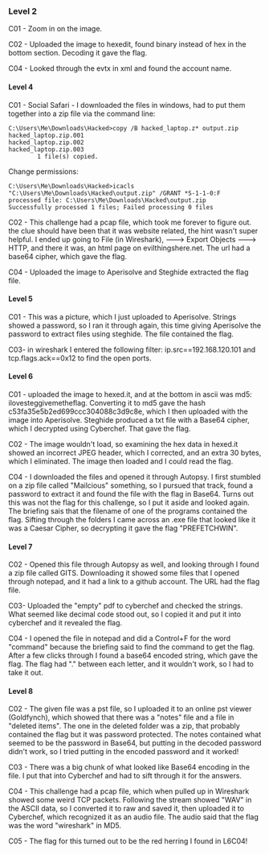 ### Level 2
C01 - Zoom in on the image.

C02 - Uploaded the image to hexedit, found binary instead of hex in the bottom section. Decoding it gave the flag. 

C04 - Looked through the evtx in xml and found the account name. 

#### Level 4

C01 - Social Safari - I downloaded the files in windows, had to put them together into a zip file via the command line:
```
C:\Users\Me\Downloads\Hacked>copy /B hacked_laptop.z* output.zip
hacked_laptop.zip.001
hacked_laptop.zip.002
hacked_laptop.zip.003
        1 file(s) copied.
```
Change permissions:
```
C:\Users\Me\Downloads\Hacked>icacls "C:\Users\Me\Downloads\Hacked\output.zip" /GRANT *S-1-1-0:F
processed file: C:\Users\Me\Downloads\Hacked\output.zip
Successfully processed 1 files; Failed processing 0 files
```
C02 - This challenge had a pcap file, which took me forever to figure out. the clue should have been that it was website related, the hint wasn't super helpful. I ended up going to File (in Wireshark), ---> Export Objects ---> HTTP, and there it was, an html page on evilthingshere.net. The url had a base64 cipher, which gave the flag.

C04 - Uploaded the image to Aperisolve and Steghide extracted the flag file.

#### Level 5
C01 - This was a picture, which I just uploaded to Aperisolve. Strings showed a password, so I ran it through again, this time giving Aperisolve the password to extract files using steghide. The file contained the flag.

C03- in wireshark I entered the following filter:
ip.src==192.168.120.101 and tcp.flags.ack==0x12
to find the open ports.



#### Level 6

C01 - uploaded the image to hexed.it, and at the bottom in ascii was md5: ilovesteggivemetheflag. Converting it to md5 gave the hash c53fa35e5b2ed699ccc304088c3d9c8e, which I then uploaded with the image into Aperisolve. Steghide produced a txt file with a Base64 cipher, which I decrypted using Cyberchef. That gave the flag.

C02 - The image wouldn't load, so examining the hex data in hexed.it showed an incorrect JPEG header, which I corrected, and an extra 30 bytes, which I eliminated. The image then loaded and I could read the flag.

C04 - I downloaded the files and opened it through Autopsy. I first stumbled on a zip file called "Mailcious" something, so I pursued that track, found a password to extract it and found the file with the flag in Base64. Turns out this was not the flag for this challenge, so I put it aside and looked again. The briefing sais that the filename of one of the programs contained the flag. Sifting through the folders I came across an .exe file that looked like it was a Caesar Cipher, so decrypting it gave the flag "PREFETCHWIN".

#### Level 7
C02 - Opened this file through Autopsy as well, and looking through I found a zip file called GITS. Downloading it showed some files that I opened through notepad, and it had a link to a github account. The URL had the flag file. 

C03- Uploaded the "empty" pdf to cyberchef and checked the strings. What seemed like decimal code stood out, so I copied it and put it into cyberchef and it revealed the flag.

C04 - I opened the file in notepad and did a Control+F for the word "command" because the briefing said to find the command to get the flag. After a few clicks through I found a base64 encoded string, which gave the flag. The flag had "." between each letter, and it wouldn't work, so I had to take it out. 

#### Level 8

C02 - The given file was a pst file, so I uploaded it to an online pst viewer (Goldfynch), which showed that there was a "notes" file and a file in "deleted items". The one in the deleted folder was a zip, that probably contained the flag but it was password protected. The notes contained what seemed to be the password in Base64, but putting in the decoded password didn't work, so I tried putting in the encoded password and it worked!

C03 - There was a big chunk of what looked like Base64 encoding in the file. I put that into Cyberchef and had to sift through it for the answers.

C04 - This challenge had a pcap file, which when pulled up in Wireshark showed some weird TCP packets. Following the stream showed "WAV" in the ASCII data, so I converted it to raw and saved it, then uploaded it to Cyberchef, which recognized it as an audio file. The audio said that the flag was the word "wireshark" in MD5.

C05 - The flag for this turned out to be the red herring I found in L6C04!

